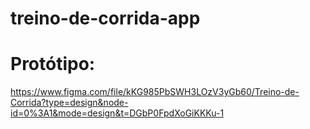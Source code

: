 # treino-de-corrida-app

# Protótipo:
https://www.figma.com/file/kKG985PbSWH3LOzV3yGb60/Treino-de-Corrida?type=design&node-id=0%3A1&mode=design&t=DGbP0FpdXoGiKKKu-1
